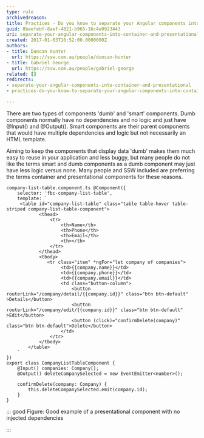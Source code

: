 ```yaml
---
type: rule
archivedreason: 
title: Practices - Do you know to separate your Angular components into container and presentational components?
guid: 8beefebf-8aef-4821-b965-16c4a9923443
uri: separate-your-angular-components-into-container-and-presentational
created: 2017-01-03T16:52:00.0000000Z
authors:
- title: Duncan Hunter
  url: https://ssw.com.au/people/duncan-hunter
- title: Gabriel George
  url: https://ssw.com.au/people/gabriel-george
related: []
redirects:
- separate-your-angular-components-into-container-and-presentational
- practices-do-you-know-to-separate-your-angular-components-into-container-and-presentational-components

---
```


There are two types of components 'dumb' and 'smart' components. Dumb components normally have no dependencies and no logic and just have @Input() and @Output(). Smart components are their parent components that would have multiple dependencies and logic but not necessarily an HTML template.

<!--endintro-->

Aiming to keep the components that display data 'dumb' makes them much easy to reuse in your application and less buggy, but many people do not like the terms smart and dumb components as a dumb component may just have less logic versus none. Many people and SSW included are preferring the terms container and presentational components for these reasons.



```
company-list-table.component.ts @Component({
    selector: 'fbc-company-list-table',
    template: `
     <table id="company-list-table" class="table table-hover table-striped company-list-table-component">
            <thead>
                <tr>
                    <th>Name</th>
                    <th>Phone</th>
                    <th>Email</th>
                    <th></th>
                </tr>
            </thead>
            <tbody>
               <tr class="item" *ngFor="let company of companies">
                    <td>{{company.name}}</td>
                    <td>{{company.phone}}</td>
                    <td>{{company.email}}</td>
                    <td class="button-column">
                        <button routerLink="/company/detail/{{company.id}}" class="btn btn-default" >Details</button>
                        <button routerLink="/company/edit/{{company.id}}" class="btn btn-default" >Edit</button>
                        <button (click)="confirmDelete(company)" class="btn btn-default">Delete</button>
                    </td>
                </tr>
            </tbody>
        </table>
    `
})
export class CompanyListTableComponent {
    @Input() companies: Company[];
    @Output() deleteCompanySelected = new EventEmitter<number>();
     
    confirmDelete(company: Company) {
        this.deleteCompanySelected.emit(company.id);
    }
}
```




::: good
Figure: Good example of a presentational component with no injected dependencies

:::
